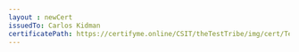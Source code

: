 ```yaml
--- 
layout : newCert 
issuedTo: Carlos Kidman
certificatePath: https://certifyme.online/CSIT/theTestTribe/img/cert/TestFlix/CarlosKidman_92376.png
--- 
```

